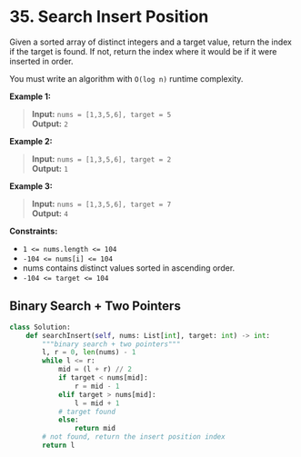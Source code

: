 # 35. Search Insert Position


Given a sorted array of distinct integers and a target value, return the index if the target is found. If not, return the index where it would be if it were inserted in order.

You must write an algorithm with `O(log n)` runtime complexity.

 

**Example 1:**

>**Input:** `nums = [1,3,5,6], target = 5`  
**Output:** `2`


**Example 2:**

>**Input:** `nums = [1,3,5,6], target = 2`  
**Output:** `1`


**Example 3:**

>**Input:** `nums = [1,3,5,6], target = 7`  
**Output:** `4`
 

**Constraints:**

* `1 <= nums.length <= 104`
* `-104 <= nums[i] <= 104`
* nums contains distinct values sorted in ascending order.
* `-104 <= target <= 104`

## Binary Search + Two Pointers
```python
class Solution:
    def searchInsert(self, nums: List[int], target: int) -> int:
        """binary search + two pointers"""
        l, r = 0, len(nums) - 1
        while l <= r:
            mid = (l + r) // 2
            if target < nums[mid]:
                r = mid - 1
            elif target > nums[mid]:
                l = mid + 1
            # target found
            else:
                return mid
        # not found, return the insert position index
        return l
```
